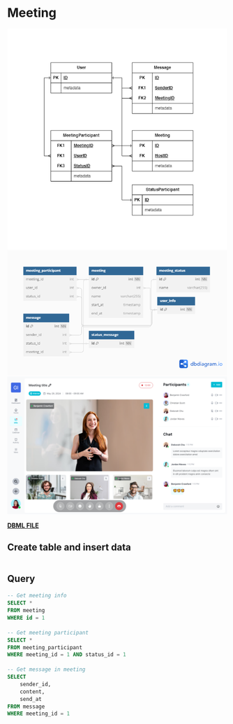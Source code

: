 # Meeting

![img](../../Entity/Meeting%20-%20Entity.png)
![img](../../Detail/Meeting.png)
![img](../../../UX-UI%20design/Version3/VideoCall-Meeting/Meeting.png)

**[DBML FILE](dbml.md)**

## Create table and insert data

```sql
```

## Query

```sql
-- Get meeting info
SELECT *
FROM meeting
WHERE id = 1

-- Get meeting participant
SELECT *
FROM meeting_participant
WHERE meeting_id = 1 AND status_id = 1

-- Get message in meeting
SELECT 
    sender_id,
    content,
    send_at
FROM message
WHERE meeting_id = 1

```
